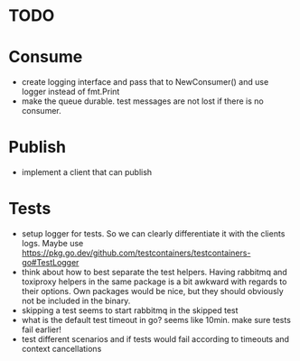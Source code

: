 # TODO

# Consume

* create logging interface and pass that to NewConsumer() and use logger instead of fmt.Print
* make the queue durable. test messages are not lost if there is no consumer.

# Publish

* implement a client that can publish

# Tests

* setup logger for tests. So we can clearly differentiate it with the clients logs.
  Maybe use https://pkg.go.dev/github.com/testcontainers/testcontainers-go#TestLogger
* think about how to best separate the test helpers. Having rabbitmq and toxiproxy
  helpers in the same package is a bit awkward with regards to their options.
  Own packages would be nice, but they should obviously not be included in the
  binary.
* skipping a test seems to start rabbitmq in the skipped test
* what is the default test timeout in go? seems like 10min. make sure tests fail earlier!
* test different scenarios and if tests would fail according to timeouts and
context cancellations
